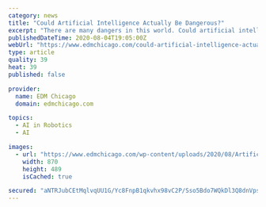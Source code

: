 ```yaml
---
category: news
title: "Could Artificial Intelligence Actually Be Dangerous?"
excerpt: "There are many dangers in this world. Could artificial intelligence actually be dangerous?. It's not like in the movies, that's for sure."
publishedDateTime: 2020-08-04T19:05:00Z
webUrl: "https://www.edmchicago.com/could-artificial-intelligence-actually-be-dangerous/"
type: article
quality: 39
heat: 39
published: false

provider:
  name: EDM Chicago
  domain: edmchicago.com

topics:
  - AI in Robotics
  - AI

images:
  - url: "https://www.edmchicago.com/wp-content/uploads/2020/08/Artificial-Intelligence.jpg"
    width: 870
    height: 489
    isCached: true

secured: "aNTRJubCEtMqlvqUU1G/Yc8FnpB1qkvhx98vC2P/Sso5Bdo7WQkDl3Q8dnVpsyr7JoqBliyM7lxlYdqtd0eJ/V1YfBLaR6eUrC4QwYDPXULMjbn16PA4Rs6YIZYdZCeCmQTqkd2gGq/3RC4A+gzDTZQEL8jMv6mCV8HaE4PkuXPGo7EzTQVdqV6UlJ6EPofQqzFEEZSVy2TIGRlzVjkhs728orxzANxmo+ulz0rj9XvadU7EprlNFurXGTS25wTUxrH/f7oPW3SgQtlGTJDX9QkeHyMIPZmGaAQ9/wx/sQVl0SIsXpEwfhAYEE3rNYcIggY3wNWDc9uQR1QWucXHlg==;w9Fa14gcpbXpYvgXs1bawQ=="
---
```


